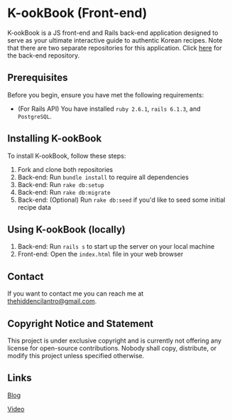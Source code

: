 # K-ookBook (Front-end)

K-ookBook is a JS front-end and Rails back-end application designed to serve as your ultimate interactive guide to authentic Korean recipes. Note that there are two separate repositories for this application. Click [here](https://github.com/hiddencilantro/k-ookbook-backend) for the back-end repository.

## Prerequisites

Before you begin, ensure you have met the following requirements:

* (For Rails API) You have installed `ruby 2.6.1`, `rails 6.1.3`, and `PostgreSQL`.

## Installing K-ookBook

To install K-ookBook, follow these steps:

1. Fork and clone both repositories
2. Back-end: Run `bundle install` to require all dependencies
3. Back-end: Run `rake db:setup`
4. Back-end: Run `rake db:migrate`
5. Back-end: (Optional) Run `rake db:seed` if you'd like to seed some initial recipe data

## Using K-ookBook (locally)

1. Back-end: Run `rails s` to start up the server on your local machine
2. Front-end: Open the `index.html` file in your web browser

## Contact

If you want to contact me you can reach me at <thehiddencilantro@gmail.com>.

## Copyright Notice and Statement

This project is under exclusive copyright and is currently not offering any license for open-source contributions. Nobody shall copy, distribute, or modify this project unless specified otherwise.

## Links
[Blog](https://dev.to/hiddencilantro/the-chronicles-of-a-rookie-developer-javascript-insights-2jm0)

[Video]()
